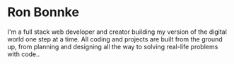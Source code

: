 # Ron Bonnke

I'm a full stack web developer and creator building my version of the digital world one step at a time. All coding and projects are built from the ground up, from planning and designing all the way to solving real-life problems with code..
<!--
**ronbonnke/ronbonnke** is a ✨ _special_ ✨ repository because its `README.md` (this file) appears on your GitHub profile.

Here are some ideas to get you started:

- 🔭 I’m currently working on ...
- 🌱 I’m currently learning ...
- 👯 I’m looking to collaborate on ...
- 🤔 I’m looking for help with ...
- 💬 Ask me about ...
- 📫 How to reach me: ...
- 😄 Pronouns: ...
- ⚡ Fun fact: ...
-->
